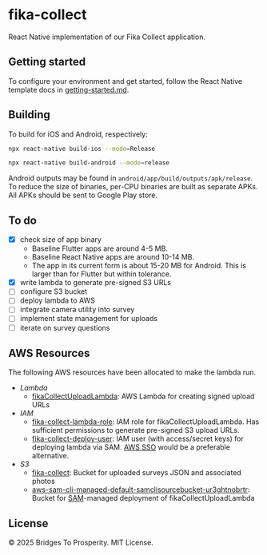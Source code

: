 # fika-collect

React Native implementation of our Fika Collect application.

## Getting started

To configure your environment and get started, follow the React Native template docs in [getting-started.md](./docs/getting-started.md).

## Building

To build for iOS and Android, respectively:

```bash
npx react-native build-ios --mode=Release
```

```bash
npx react-native build-android --mode=release
```

Android outputs may be found in `android/app/build/outputs/apk/release`. To reduce the size of binaries, per-CPU binaries are built as separate APKs. All APKs should be sent to Google Play store.

## To do

- [x] check size of app binary
  - Baseline Flutter apps are around 4-5 MB.
  - Baseline React Native apps are around 10-14 MB.
  - The app in its current form is about 15-20 MB for Android. This is larger than for Flutter but within tolerance.
- [x] write lambda to generate pre-signed S3 URLs
- [ ] configure S3 bucket
- [ ] deploy lambda to AWS
- [ ] integrate camera utility into survey
- [ ] implement state management for uploads
- [ ] iterate on survey questions

## AWS Resources

The following AWS resources have been allocated to make the lambda run.

- *Lambda*
  - [fikaCollectUploadLambda](https://us-west-1.console.aws.amazon.com/lambda/home?region=us-west-1#/functions/fikaCollectUploadLambda?tab=code): AWS Lambda for creating signed upload URLs
- *IAM*
  - [fika-collect-lambda-role](https://us-east-1.console.aws.amazon.com/iam/home?region=us-west-1#/roles/details/fika-collect-lambda-role?section=permissions): IAM role for fikaCollectUploadLambda. Has sufficient permissions to generate pre-signed S3 upload URLs.
  - [fika-collect-deploy-user](https://us-east-1.console.aws.amazon.com/iam/home?region=us-west-1#/users/details/fika-collect-lambda-deploy?section=permissions): IAM user (with access/secret keys) for deploying lambda via SAM. [AWS SSO](https://aws.amazon.com/iam/identity-center/) would be a preferable alternative.
- *S3*
  - [fika-collect](https://us-west-1.console.aws.amazon.com/s3/buckets/fika-collect?region=us-west-1&bucketType=general&tab=objects): Bucket for uploaded surveys JSON and associated photos
  - [aws-sam-cli-managed-default-samclisourcebucket-ur3ghtnobrtr](https://us-west-1.console.aws.amazon.com/s3/buckets/aws-sam-cli-managed-default-samclisourcebucket-ur3ghtnobrtr?region=us-west-1&bucketType=general&tab=objects): Bucket for [SAM](https://aws.amazon.com/serverless/sam/)-managed deployment of fikaCollectUploadLambda

## License

&copy; 2025 Bridges To Prosperity. MIT License.
